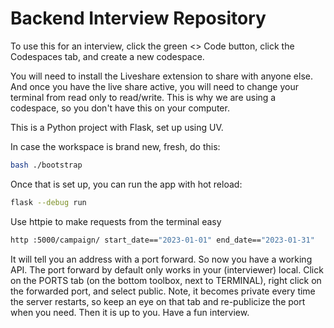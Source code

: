 # Backend Interview Repository

To use this for an interview, click the green <> Code button, click the Codespaces tab, and create a new codespace.

You will need to install the Liveshare extension to share with anyone else. And once you have the live share active, you will need to change your terminal from read only to read/write. This is why we are using a codespace, so you don't have this on your computer.

This is a Python project with Flask, set up using UV.

In case the workspace is brand new, fresh, do this:

```bash
bash ./bootstrap
```

Once that is set up, you can run the app with hot reload:

```bash
flask --debug run
```

Use httpie to make requests from the terminal easy

```bash
http :5000/campaign/ start_date=="2023-01-01" end_date=="2023-01-31"
```

It will tell you an address with a port forward. So now you have a working API. The port forward by default only works in your (interviewer) local. Click on the PORTS tab (on the bottom toolbox, next to TERMINAL), right click on the forwarded port, and select public. Note, it becomes private every time the server restarts, so keep an eye on that tab and re-publicize the port when you need. Then it is up to you. Have a fun interview.
